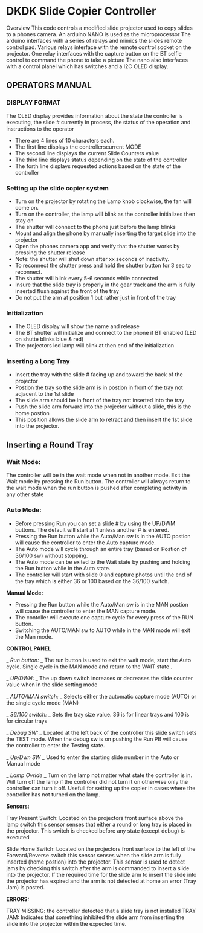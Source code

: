 # **DKDK Slide Copier Controller**

 Overview
 This code controls a modified slide projector used to copy slides to a phones camera.
 An arduino NANO is used as the microprocessor
 The arduino interfaces with a series of relays and mimics the slides remote control pad.
 Various relays interface with the remote control socket on the projector.
 One relay interfaces with the capture button on the BT selfie control to command the phone to take a picture
 The nano also interfaces with a control planel which has switches and a I2C OLED display.

## **OPERATORS MANUAL**

### **DISPLAY FORMAT**
The OLED display provides information about the state the controller is executing, the slide # currently in process, the status of the operation and instructions to the operator
  - There are 4 lines of 10 characters each.
  - The first line displays the controllerscurrent MODE
  - The second line displays the current Slide Counters value
  - The third line displays status depending on the state of the controller
  - The forth line displays requested actions based on the state of the controller    

### **Setting up the slide copier system**
  - Turn on the projector by rotating the Lamp knob clockwise, the fan will come on.
  - Turn on the controller, the lamp will blink as the controller initializes then stay on 
  - The shutter will connect to the phone just before the lamp blinks
  - Mount and align the phone by manually inserting the target slide into the projector
  - Open the phones camera app and verify that the shutter works by pressing the shutter release
  - Note: the shutter will shut down after xx seconds of inactivity. 
  - To reconnect the shutter press and hold the shutter button for 3 sec to reconnect.
  - The shutter will blink every 5-6 seconds while connected
  - Insure that the slide tray is properly in the gear track and the arm is fully inserted flush against the front of the tray
  - Do not put the arm at position 1 but rather just in front of the tray

### **Initialization** 
  - The OLED display will show the name and release
  - The BT shutter will initialize and connect to the phone if BT enabled (LED on shutte blinks blue & red)
  - The projectors led lamp will blink at then end of the initialization

### **Inserting a Long Tray**
  - Insert the tray with the slide # facing up and toward the back of the projector
  - Postion the tray so the slide arm is in postion in front of the tray not adjacent to the 1st slide
  - The slide arm should be in front of the tray not inserted into the tray
  - Push the slide arm forward into the projector without a slide, this is the home postion
  - This position allows the slide arm to retract and then insert the 1st slide into the projector. 

## **Inserting a Round Tray**

### **Wait Mode:**  
The controller will be in the wait mode when not in another mode. Exit the Wait mode by pressing the Run button. The controller will always return to the wait mode when the run button is pushed after completing activity in any other state

### **Auto Mode:**  
- Before pressing Run you can set a slide # by using the UP/DWM buttons. The default will start at 1 unless another # is entered.
- Pressing the Run button while the Auto/Man sw is in the AUTO postion will cause the controller to enter the Auto capture mode.
- The Auto mode will cycle through an entire tray (based on Postion of 36/100 sw) without stopping.
- The Auto mode can be exited to the Wait state by pushing and holding the Run button while in the Auto state. 
- The controller will start with slide 0 and capture photos until the end of the tray which is either 36 or 100 based on the 36/100 switch. 

**Manual Mode:**   
- Pressing the Run button while the Auto/Man sw is in the MAN postion will cause the controller to enter the MAN capture mode.
- The contoller will execute one capture cycle for every press of the RUN button.
- Switching the AUTO/MAN sw to AUTO while in the MAN mode will exit the Man mode.

**CONTROL PANEL**

_ _Run button:_ _      The run button is used to exit the wait mode, start the Auto cycle. Single cycle in the MAN mode and return to the WAIT state . 

_ _UP/DWN:_ _           The up down switch increases or decreases the slide counter value when in the slide setting mode

_ _AUTO/MAN switch:_ _  Selects either the automatic capture mode (AUTO) or the single cycle mode (MAN)

_ _36/100 switch:_ _    Sets the tray size value. 36 is for linear trays and 100 is for circular trays

_ _Debug SW:_ _  Located at the left back of the controller this slide switch sets the TEST mode. When the debug sw is on pushing the Run PB will cause the controller to enter the Testing state.

_ _Up/Dwn SW_ _ Used to enter the starting slide number in the Auto or Manual mode

_ _Lamp Ovride_ _ Turn on the lamp not matter what state the controller is in. Will turn off the lamp if the controller did not turn it on otherwise only the controller can turn it off. Usefull for setting up the copier in cases where the controller has not turned on the lamp.

**Sensors:** 

Tray Present Switch:    Located on the projectors front surface above the lamp switch this sensor senses that either a round or long tray is placed in the projector. This switch is checked before any state (except debug) is executed

Slide Home Switch:   Located on the projectors front surface to the left of the Forward/Reverse switch this sensor senses when the slide arm is fully inserted (home postion) into the projector. This sensor is used to detect jams by checking this switch after the arm is commanded to insert a slide into the projector. If the required time for the slide arm to insert the slide into the projector has expired and the arm is not detected at home an error (Tray Jam) is posted. 

**ERRORS:**

TRAY MISSING: the controller detected that a slide tray is not installed 
TRAY JAM: Indicates that something inhibited the slide arm from inserting the slide into the projector within the expected time.


